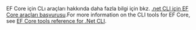 <span data-ttu-id="ff277-101">EF Core için CLı araçları hakkında daha fazla bilgi için bkz. [.net CLI için EF Core araçları başvurusu](/ef/core/miscellaneous/cli/dotnet).</span><span class="sxs-lookup"><span data-stu-id="ff277-101">For more information on the CLI tools for EF Core, see [EF Core tools reference for .Net CLI](/ef/core/miscellaneous/cli/dotnet).</span></span>